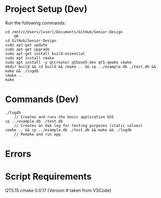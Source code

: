 # Project Setup (Dev)

Run the following commands:
```
cd /mnt/c/Users/[user]/Documents/GitHub/Senior-Design
    OR
cd GitHub/Senior-Design
sudo apt-get update
sudo apt-get upgrade
sudo apt-get install build-essential
sudo apt install cmake
sudo apt install -y qtcreator qtbase5-dev qt5-qmake cmake
mkdir build && cd build && cmake .. && cp ../example.db ./test.db && make && ./logdb
cmake ..
make
```

# Commands (Dev)

```
./logdb
    // Creates and runs the basic application GUI
cp ../example.db ./test.db
    // Creates an Oak log for testing purposes (static values)
cmake .. && cp ../example.db ./test.db && make && ./logdb
    // Remake and run app
```

# Errors


# Script Requirements

QT5.15
cmake 0.0.17 (Version # taken from VSCode)

